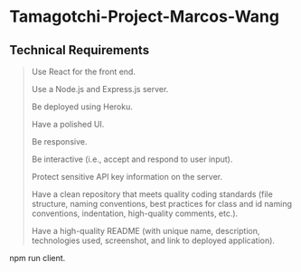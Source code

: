 # Tamagotchi-Project-Marcos-Wang

## Technical Requirements

> Use React for the front end.
>
> Use a Node.js and Express.js server.
>
> Be deployed using Heroku.
>
> Have a polished UI.
>
> Be responsive.
>
> Be interactive (i.e., accept and respond to user input).
>
> Protect sensitive API key information on the server.
>
> Have a clean repository that meets quality coding standards (file structure, naming conventions, best practices for class and id naming conventions, indentation, high-quality comments, etc.).
>
> Have a high-quality README (with unique name, description, technologies used, screenshot, and link to deployed application).

npm run client.